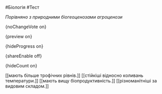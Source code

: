 #Біологія #Тест

*Порівняно з природними біогеоценозами агроценози*

{noChangeVote on}

{preview on}

{hideProgress on}

{shareEnable off}

{hideCount on}

[[мають більше трофічних рівнів.]]
[[стійкіші відносно коливань температури.]]
[[мають вищу біопродуктивність.]]
[[різноманітніші за видовим складом.]]
